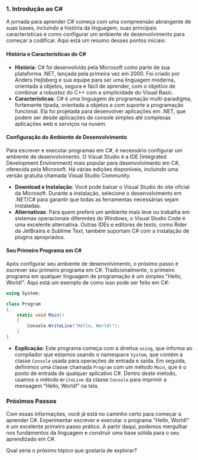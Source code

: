 ### 1. Introdução ao C#

A jornada para aprender C# começa com uma compreensão abrangente de suas bases, incluindo a história da linguagem, suas principais características e como configurar um ambiente de desenvolvimento para começar a codificar. Aqui está um resumo desses pontos iniciais:

#### História e Características do C#

- **História**: C# foi desenvolvido pela Microsoft como parte de sua plataforma .NET, lançada pela primeira vez em 2000. Foi criado por Anders Hejlsberg e sua equipe para ser uma linguagem moderna, orientada a objetos, segura e fácil de aprender, com o objetivo de combinar a robustez do C++ com a simplicidade do Visual Basic.
- **Características**: C# é uma linguagem de programação multi-paradigma, fortemente tipada, orientada a objetos e com suporte a programação funcional. Ela foi projetada para desenvolver aplicações em .NET, que podem ser desde aplicações de console simples até complexas aplicações web e serviços na nuvem.

#### Configuração do Ambiente de Desenvolvimento

Para escrever e executar programas em C#, é necessário configurar um ambiente de desenvolvimento. O Visual Studio é a IDE (Integrated Development Environment) mais popular para desenvolvimento em C#, oferecida pela Microsoft. Há várias edições disponíveis, incluindo uma versão gratuita chamada Visual Studio Community.

- **Download e Instalação**: Você pode baixar o Visual Studio do site oficial da Microsoft. Durante a instalação, selecione o desenvolvimento em .NET/C# para garantir que todas as ferramentas necessárias sejam instaladas.
- **Alternativas**: Para quem prefere um ambiente mais leve ou trabalha em sistemas operacionais diferentes do Windows, o Visual Studio Code é uma excelente alternativa. Outras IDEs e editores de texto, como Rider da JetBrains e Sublime Text, também suportam C# com a instalação de plugins apropriados.

#### Seu Primeiro Programa em C#

Após configurar seu ambiente de desenvolvimento, o próximo passo é escrever seu primeiro programa em C#. Tradicionalmente, o primeiro programa em qualquer linguagem de programação é um simples "Hello, World!". Aqui está um exemplo de como isso pode ser feito em C#:

```csharp
using System;

class Program
{
    static void Main()
    {
        Console.WriteLine("Hello, World!");
    }
}
```

- **Explicação**: Este programa começa com a diretiva `using`, que informa ao compilador que estamos usando o namespace `System`, que contém a classe `Console` usada para operações de entrada e saída. Em seguida, definimos uma classe chamada `Program` com um método `Main`, que é o ponto de entrada de qualquer aplicativo C#. Dentro deste método, usamos o método `WriteLine` da classe `Console` para imprimir a mensagem "Hello, World!" na tela.

### Próximos Passos

Com essas informações, você já está no caminho certo para começar a aprender C#. Experimentar escrever e executar o programa "Hello, World!" é um excelente primeiro passo prático. A partir daqui, podemos mergulhar nos fundamentos da linguagem e construir uma base sólida para o seu aprendizado em C#. 

Qual seria o próximo tópico que gostaria de explorar?